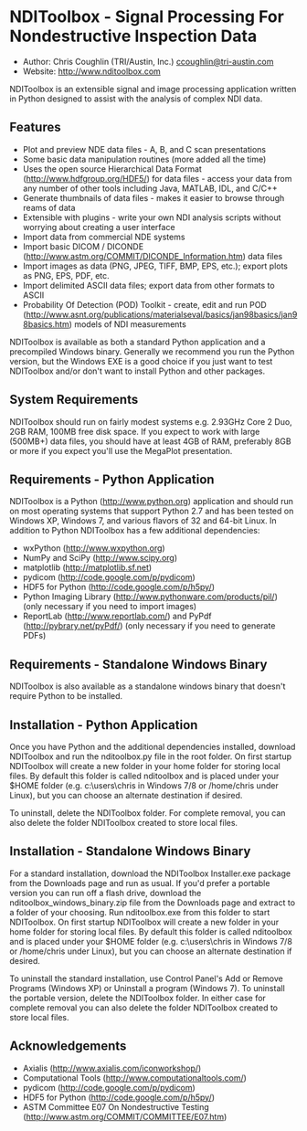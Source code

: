 NDIToolbox - Signal Processing For Nondestructive Inspection Data
=================================================================

* Author:	Chris Coughlin (TRI/Austin, Inc.) <ccoughlin@tri-austin.com>
* Website:  <http://www.nditoolbox.com>

NDIToolbox is an extensible signal and image processing application written in Python designed to assist with the analysis of complex NDI data.

Features
--------
* Plot and preview NDE data files - A, B, and C scan presentations
* Some basic data manipulation routines (more added all the time)
* Uses the open source Hierarchical Data Format (<http://www.hdfgroup.org/HDF5/>) for data files - access your data from any number of other tools including Java, MATLAB, IDL, and C/C++
* Generate thumbnails of data files - makes it easier to browse through reams of data
* Extensible with plugins - write your own NDI analysis scripts without worrying about creating a user interface
* Import data from commercial NDE systems
* Import basic DICOM / DICONDE (<http://www.astm.org/COMMIT/DICONDE_Information.htm>) data files
* Import images as data (PNG, JPEG, TIFF, BMP, EPS, etc.); export plots as PNG, EPS, PDF, etc.
* Import delimited ASCII data files; export data from other formats to ASCII
* Probability Of Detection (POD) Toolkit - create, edit and run POD (<http://www.asnt.org/publications/materialseval/basics/jan98basics/jan98basics.htm>) models of NDI measurements

NDIToolbox is available as both a standard Python application and a precompiled Windows binary.  Generally we recommend you run the Python version, but the Windows EXE is a good choice if you just want to test NDIToolbox and/or don't want to install Python and other packages.

System Requirements
-------------------
NDIToolbox should run on fairly modest systems e.g. 2.93GHz Core 2 Duo, 2GB RAM, 100MB free disk space.  If you expect to work with large (500MB+) data files, you should have at least 4GB of RAM, preferably 8GB or more if you expect you'll use the MegaPlot presentation.  

Requirements - Python Application
---------------------------------
NDIToolbox is a Python (<http://www.python.org>) application and should run on most operating systems that support Python 2.7 and has been tested on Windows XP, Windows 7, and various flavors of 32 and 64-bit Linux.  In addition to Python NDIToolbox has a few additional dependencies:

* wxPython (<http://www.wxpython.org>)
* NumPy and SciPy (<http://www.scipy.org>)
* matplotlib (<http://matplotlib.sf.net>)
* pydicom (<http://code.google.com/p/pydicom>)
* HDF5 for Python (<http://code.google.com/p/h5py/>)
* Python Imaging Library (<http://www.pythonware.com/products/pil/>) (only necessary if you need to import images)
* ReportLab (<http://www.reportlab.com/>) and PyPdf (<http://pybrary.net/pyPdf/>) (only necessary if you need to generate PDFs)

Requirements - Standalone Windows Binary
----------------------------------------
NDIToolbox is also available as a standalone windows binary that doesn't require Python to be installed.

Installation - Python Application
---------------------------------
Once you have Python and the additional dependencies installed, download NDIToolbox and run the nditoolbox.py file in the root folder.  On first startup NDIToolbox will create a new folder in your home folder for storing local files.  By default this folder is called nditoolbox and is placed under your $HOME folder (e.g. c:\users\chris in Windows 7/8 or /home/chris under Linux), but you can choose an alternate destination if desired.

To uninstall, delete the NDIToolbox folder.  For complete removal, you can also delete the folder NDIToolbox created to store local files.

Installation - Standalone Windows Binary
----------------------------------------
For a standard installation, download the NDIToolbox Installer.exe package from the Downloads page and run as usual.  If you'd prefer a portable version you can run off a flash drive, download the nditoolbox_windows_binary.zip file from the Downloads page and extract to a folder of your choosing.  Run nditoolbox.exe from this folder to start NDIToolbox.  On first startup NDIToolbox will create a new folder in your home folder for storing local files.  By default this folder is called nditoolbox and is placed under your $HOME folder (e.g. c:\users\chris in Windows 7/8 or /home/chris under Linux), but you can choose an alternate destination if desired.

To uninstall the standard installation, use Control Panel's Add or Remove Programs (Windows XP) or Uninstall a program (Windows 7).  To uninstall the portable version, delete the NDIToolbox folder.  In either case for complete removal you can also delete the folder NDIToolbox created to store local files.

Acknowledgements
----------------------
* Axialis (<http://www.axialis.com/iconworkshop/>)
* Computational Tools (<http://www.computationaltools.com/>)
* pydicom (<http://code.google.com/p/pydicom>)
* HDF5 for Python (<http://code.google.com/p/h5py/>)
* ASTM Committee E07 On Nondestructive Testing (<http://www.astm.org/COMMIT/COMMITTEE/E07.htm>)